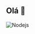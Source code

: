 ## Olá 👋
![Nodejs](https://img.shields.io/badge/Node.js-43853D?style=for-the-badge&logo=node.js&logoColor=black)

